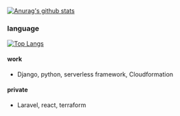 ##

[![Anurag's github stats](https://github-readme-stats.vercel.app/api?username=ryo-1123&show_icons=true&theme=algolia)](https://github.com/anuraghazra/github-readme-stats)

### language

[![Top Langs](https://github-readme-stats.vercel.app/api/top-langs/?username=ryo-1123&layout=compact&theme=algolia)](https://github.com/anuraghazra/github-readme-stats)

#### work
  - Django, python, serverless framework, Cloudformation

#### private
  - Laravel, react, terraform

<!--
**ryo-1123/ryo-1123** is a ✨ _special_ ✨ repository because its `README.md` (this file) appears on your GitHub profile.
-->
